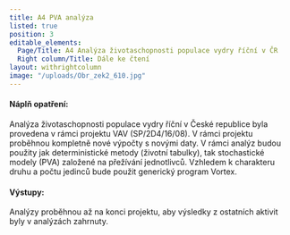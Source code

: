 ```yaml
---
title: A4 PVA analýza
listed: true
position: 3
editable_elements:
  Page/Title: A4 Analýza životaschopnosti populace vydry říční v ČR
  Right column/Title: Dále ke čtení
layout: withrightcolumn
image: "/uploads/Obr_zek2_610.jpg"
---
```

####  Náplň opatření:

Analýza životaschopnosti populace vydry říční v České republice byla
provedena v rámci projektu VAV (SP/2D4/16/08). V rámci projektu
proběhnou kompletně nové výpočty s novými daty. V rámci analýz budou
použity jak deterministické metody (životní tabulky), tak stochastické
modely (PVA) založené na přežívání jednotlivců. Vzhledem k charakteru
druhu a počtu jedinců bude použit generický program Vortex.

#### Výstupy:

<div>
Analýzy proběhnou až na konci projektu, aby výsledky z ostatních aktivit
byly v analýzách zahrnuty.
</div>
